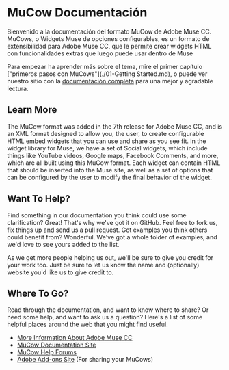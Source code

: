 MuCow Documentación
=====

Bienvenido a la documentación del formato MuCow de Adobe Muse CC. MuCows, o Widgets Muse de opciones configurables, es un formato de extensibilidad para Adobe Muse CC, que le permite crear widgets HTML con funcionalidades extras que luego puede usar dentro de Muse

Para empezar ha aprender más sobre el tema, mire el primer capítulo 
["primeros pasos con MuCows"](./01-Getting Started.md), o puede ver nuestro sitio con la
[documentación completa][1] para una mejor y agradable lectura.

## Learn More

The MuCow format was added in the 7th release for Adobe Muse CC, and is an XML
format designed to allow you, the user, to create configurable HTML embed widgets
that you can use and share as you see fit. In the widget library for Muse, we
have a set of Social widgets, which include things like YouTube videos, Google
maps, Facebook Comments, and more, which are all built using this MuCow format.
Each widget can contain HTML that should be inserted into the Muse site, as 
well as a set of options that can be configured by the user to modify the final
behavior of the widget.

## Want To Help?

Find something in our documentation you think could use some clarification? Great!
That's why we've got it on GitHub. Feel free to fork us, fix things up and send
us a pull request. Got examples you think others could benefit from? Wonderful.
We've got a whole folder of examples, and we'd love to see yours added to the list.

As we get more people helping us out, we'll be sure to give you credit for your work
too. Just be sure to let us know the name and (optionally) website you'd like us to
give credit to.

## Where To Go?

Read through the documentation, and want to know where to share? Or need some help,
and want to ask us a question? Here's a list of some helpful places around the web
that you might find useful.

 * [More Information About Adobe Muse CC][2]
 * [MuCow Documentation Site][1]
 * [MuCow Help Forums][3]
 * [Adobe Add-ons Site][4] (For sharing your MuCows)


[1]: http://adobe-muse.github.io/MuCowDocs/
[2]: http://muse.adobe.com/
[3]: http://forums.adobe.com/community/muse
[4]: http://www.adobe.com/go/muse_add-ons
